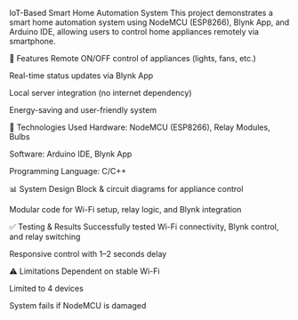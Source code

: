 IoT-Based Smart Home Automation System
This project demonstrates a smart home automation system using NodeMCU (ESP8266), Blynk App, and Arduino IDE, allowing users to control home appliances remotely via smartphone.

🔧 Features
Remote ON/OFF control of appliances (lights, fans, etc.)

Real-time status updates via Blynk App

Local server integration (no internet dependency)

Energy-saving and user-friendly system

📱 Technologies Used
Hardware: NodeMCU (ESP8266), Relay Modules, Bulbs

Software: Arduino IDE, Blynk App

Programming Language: C/C++

📊 System Design
Block & circuit diagrams for appliance control

Modular code for Wi-Fi setup, relay logic, and Blynk integration

✅ Testing & Results
Successfully tested Wi-Fi connectivity, Blynk control, and relay switching

Responsive control with 1–2 seconds delay

⚠ Limitations
Dependent on stable Wi-Fi

Limited to 4 devices

System fails if NodeMCU is damaged

